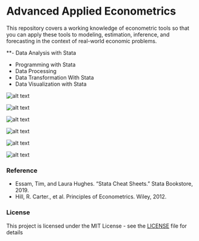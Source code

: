 # Advanced Applied Econometrics
This repository covers a working knowledge of econometric tools so that you can apply these tools to modeling, estimation, inference, and forecasting in the context of real-world economic problems.

**- Data Analysis with Stata
  - Programming with Stata
  - Data Processing
  - Data Transformation With Stata
  - Data Visualization with Stata

![alt text](https://github.com/David-SF2290/Applied_Econometrics/blob/master/2.%20Documentation/Stata%20Data%20Analysis.JPG)

![alt text](https://github.com/David-SF2290/Applied_Econometrics/blob/master/2.%20Documentation/Stata%20Programming.JPG)

![alt text](https://github.com/David-SF2290/Applied_Econometrics/blob/master/2.%20Documentation/Stata%20Data%20Processing.JPG)

![alt text](https://github.com/David-SF2290/Applied_Econometrics/blob/master/2.%20Documentation/Stata%20Data%20Transformation.JPG)

![alt text](https://github.com/David-SF2290/Applied_Econometrics/blob/master/2.%20Documentation/Stata%20Data%20Visualization.JPG)

![alt text](https://github.com/David-SF2290/Applied_Econometrics/blob/master/2.%20Documentation/Plotting%20in%20Stata.JPG)

### Reference
- Essam, Tim, and Laura Hughes. “Stata Cheat Sheets.” Stata Bookstore, 2019.
- Hill, R. Carter., et al. Principles of Econometrics. Wiley, 2012.

### License
This project is licensed under the MIT License - see the [LICENSE](LICENSE) file for details
